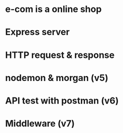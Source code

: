 # e-com is a online shop

# Express server

# HTTP request & response

# nodemon & morgan (v5)

# API test with postman (v6)

# Middleware (v7)
